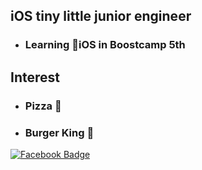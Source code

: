 ## iOS tiny little junior engineer
- ### Learning iOS in Boostcamp 5th

## Interest
- ### Pizza 🍕
- ### Burger King 🍔

[![Facebook Badge](https://img.shields.io/badge/instagram-E4405F?style=flat-square&logo=instagram&logoColor=white&link=https://www.instagram.com/kyungpyoda_/)](https://www.instagram.com/kyungpyoda_/)

<!--
**kyungpyoda/kyungpyoda** is a ✨ _special_ ✨ repository because its `README.md` (this file) appears on your GitHub profile.

Here are some ideas to get you started:

- 🔭 I’m currently working on ...
- 🌱 I’m currently learning ...
- 👯 I’m looking to collaborate on ...
- 🤔 I’m looking for help with ...
- 💬 Ask me about ...
- 📫 How to reach me: ...
- 😄 Pronouns: ...
- ⚡ Fun fact: ...
-->
